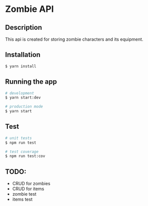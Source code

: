# Zombie API

## Description

This api is created for storing zombie characters and its equipment.

## Installation

```bash
$ yarn install
```

## Running the app

```bash
# development
$ yarn start:dev

# production mode
$ yarn start
```

## Test

```bash
# unit tests
$ npm run test

# test coverage
$ npm run test:cov
```

## TODO:

- CRUD for zombies
- CRUD for items
- zombie test
- items test
